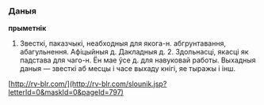 ### Даныя
**прыметнік**

1. Звесткі, паказчыкі, неабходныя для якога-н. абгрунтавання, абагульнення. Афіцыйныя д. Дакладныя д. 2. Здольнасці, якасці як падстава для чаго-н. Ён мае ўсе д. для навуковай работы. Выхадныя даныя — звесткі аб месцы і часе выхаду кнігі, яе тыражы і інш.

<a rel="author">[http://rv-blr.com/](http://rv-blr.com/slounik.jsp?letterId=0&maskId=0&pageId=797)</a>
